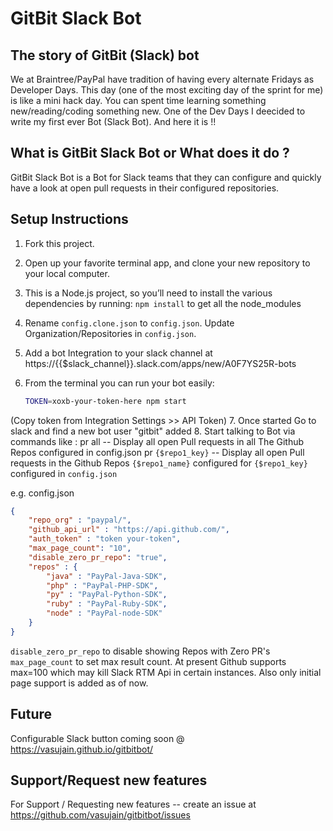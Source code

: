 # GitBit Slack Bot

## The story of GitBit (Slack) bot
We at Braintree/PayPal have tradition of having every alternate Fridays as Developer Days. This day (one of the most exciting day of the sprint for me) is like a mini hack day. You can spent time learning something new/reading/coding something new. One of the Dev Days I deecided to write my first ever Bot (Slack Bot). And here it is !!

## What is GitBit Slack Bot or What does it do ?
GitBit Slack Bot is a Bot for Slack teams that they can configure and quickly have a look at open pull requests in their configured repositories. 

## Setup Instructions
1. Fork this project.
2. Open up your favorite terminal app, and clone your new repository to your local computer.
3. This is a Node.js project, so you’ll need to install the various dependencies by running: `npm install` to get all the node_modules
4. Rename `config.clone.json` to `config.json`. Update Organization/Repositories in `config.json`.
5. Add a bot Integration to your slack channel at https://{{$slack_channel}}.slack.com/apps/new/A0F7YS25R-bots
6. From the terminal you can run your bot easily:

    ```bash
    TOKEN=xoxb-your-token-here npm start
    ```
 (Copy token from Integration Settings >> API Token)
7. Once started Go to slack and find a new bot user "gitbit" added
8. Start talking to Bot via commands like : 
    pr all -- Display all open Pull requests in all The Github Repos configured in config.json
    pr `{$repo1_key}` -- Display all open Pull requests in the Github Repos `{$repo1_name}` configured for `{$repo1_key}` configured in `config.json`

e.g. config.json

```json
{
    "repo_org" : "paypal/",
    "github_api_url" : "https://api.github.com/",
    "auth_token" : "token your-token",
    "max_page_count": "10",
    "disable_zero_pr_repo": "true",
    "repos" : {
        "java" : "PayPal-Java-SDK",
        "php" : "PayPal-PHP-SDK",
        "py" : "PayPal-Python-SDK",
        "ruby" : "PayPal-Ruby-SDK",
        "node" : "PayPal-node-SDK"
    }
} 

```
`disable_zero_pr_repo` to disable showing Repos with Zero PR's
`max_page_count` to set max result count. At present Github supports max=100 which may kill Slack RTM Api in certain instances. Also only initial page support is added as of now. 

## Future
Configurable Slack button coming soon @ https://vasujain.github.io/gitbitbot/

## Support/Request new features
For Support / Requesting new features -- create an issue at https://github.com/vasujain/gitbitbot/issues  
